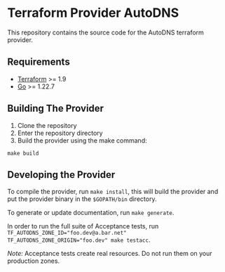 # Terraform Provider AutoDNS

This repository contains the source code for the AutoDNS terraform provider.

## Requirements

- [Terraform](https://developer.hashicorp.com/terraform/downloads) >= 1.9
- [Go](https://golang.org/doc/install) >= 1.22.7

## Building The Provider

1. Clone the repository
1. Enter the repository directory
1. Build the provider using the make command:

```shell
make build
```

## Developing the Provider

To compile the provider, run `make install`, this will build the provider and put the provider binary in the `$GOPATH/bin` directory.

To generate or update documentation, run `make generate`.

In order to run the full suite of Acceptance tests, run `TF_AUTODNS_ZONE_ID="foo.dev@a.bar.net" TF_AUTODNS_ZONE_ORIGIN="foo.dev" make testacc`.

*Note:* Acceptance tests create real resources. Do not run them on your production zones.
